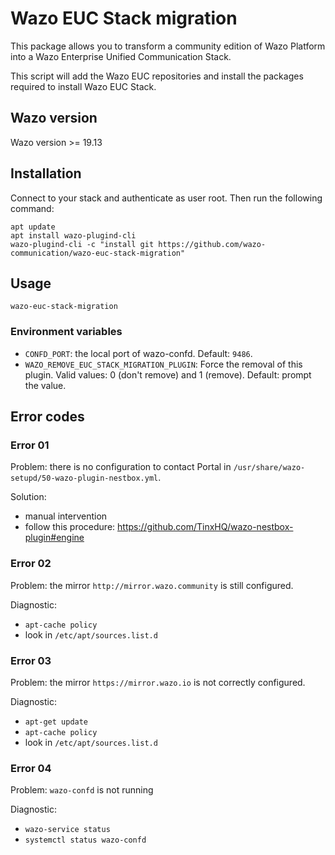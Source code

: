 # Wazo EUC Stack migration

This package allows you to transform a community edition of Wazo Platform into a Wazo Enterprise Unified Communication Stack.

This script will add the Wazo EUC repositories and install the packages required to install Wazo EUC Stack.

## Wazo version

Wazo version >= 19.13

## Installation

Connect to your stack and authenticate as user root. Then run the following command:

```shell
apt update
apt install wazo-plugind-cli
wazo-plugind-cli -c "install git https://github.com/wazo-communication/wazo-euc-stack-migration"
```

## Usage

```shell
wazo-euc-stack-migration
```

### Environment variables

- `CONFD_PORT`: the local port of wazo-confd. Default: `9486`.
- `WAZO_REMOVE_EUC_STACK_MIGRATION_PLUGIN`: Force the removal of this plugin. Valid values: 0 (don't remove) and 1 (remove). Default: prompt the value.

## Error codes

### Error 01

Problem: there is no configuration to contact Portal in `/usr/share/wazo-setupd/50-wazo-plugin-nestbox.yml`.

Solution:

- manual intervention
- follow this procedure: https://github.com/TinxHQ/wazo-nestbox-plugin#engine

### Error 02

Problem: the mirror `http://mirror.wazo.community` is still configured.

Diagnostic:

- `apt-cache policy`
- look in `/etc/apt/sources.list.d`

### Error 03

Problem: the mirror `https://mirror.wazo.io` is not correctly configured.

Diagnostic:

- `apt-get update`
- `apt-cache policy`
- look in `/etc/apt/sources.list.d`

### Error 04

Problem: `wazo-confd` is not running

Diagnostic:

- `wazo-service status`
- `systemctl status wazo-confd`
